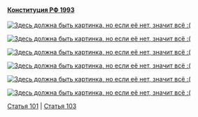 #### [Конституция РФ 1993](https://lalawland.github.io/eurasia/russia/const)

[![Здесь должна быть картинка, но если её нет, значит всё :(](https://sun9-east.userapi.com/sun9-57/s/v1/ig2/-FDXxuBxxK9PxcYcByR10pMojnXVUS3vnEquY3_SS36xd6u--CeuU7_OGd1fVUa9QRTh5M5kbD121zlpZexq0RrJ.jpg?size=1280x720&quality=95&type=album)](https://sun9-east.userapi.com/sun9-57/s/v1/ig2/-FDXxuBxxK9PxcYcByR10pMojnXVUS3vnEquY3_SS36xd6u--CeuU7_OGd1fVUa9QRTh5M5kbD121zlpZexq0RrJ.jpg?size=1280x720&quality=95&type=album)

[![Здесь должна быть картинка, но если её нет, значит всё :(](https://sun9-north.userapi.com/sun9-79/s/v1/ig2/MsvQDx9CTZEtbNIR7jsRRtiffce1w5RZLtGCBJQPKaHPzJq80f--sJhtJCSsTmvGQxkv8E4kv4Q1QjBBkkkRUzf3.jpg?size=1280x720&quality=95&type=album)](https://sun9-north.userapi.com/sun9-79/s/v1/ig2/MsvQDx9CTZEtbNIR7jsRRtiffce1w5RZLtGCBJQPKaHPzJq80f--sJhtJCSsTmvGQxkv8E4kv4Q1QjBBkkkRUzf3.jpg?size=1280x720&quality=95&type=album)

[![Здесь должна быть картинка, но если её нет, значит всё :(](https://sun9-west.userapi.com/sun9-16/s/v1/ig2/lUT2rqN8OiVN5rfWNITAOMKQ6nw0zsTRWMS_fgS7VpmbUoLoDU7RDL-LB4dOdthAokiIezJeZeoGE9Fmr1GzehWn.jpg?size=1280x720&quality=95&type=album)](https://sun9-west.userapi.com/sun9-16/s/v1/ig2/lUT2rqN8OiVN5rfWNITAOMKQ6nw0zsTRWMS_fgS7VpmbUoLoDU7RDL-LB4dOdthAokiIezJeZeoGE9Fmr1GzehWn.jpg?size=1280x720&quality=95&type=album)

[![Здесь должна быть картинка, но если её нет, значит всё :(](https://sun9-west.userapi.com/sun9-1/s/v1/ig2/70IPIAoF_dN9nmLkC8Q9s3Z5bKgwYTSVobxjDkpJnv3R5PhPvE5N9ahPet2VjzYCm2VCbIsu1FeoswLWvJRlZqhS.jpg?size=1280x720&quality=95&type=album)](https://sun9-west.userapi.com/sun9-1/s/v1/ig2/70IPIAoF_dN9nmLkC8Q9s3Z5bKgwYTSVobxjDkpJnv3R5PhPvE5N9ahPet2VjzYCm2VCbIsu1FeoswLWvJRlZqhS.jpg?size=1280x720&quality=95&type=album)

[![Здесь должна быть картинка, но если её нет, значит всё :(](https://sun9-north.userapi.com/sun9-78/s/v1/ig2/D6V3zW2FSliqJnu0l-YRogRrT6ROcDUh7ZEZ2QvXruQtUJT1JaS1TCmGWWO9rAboGi2qdrBHA1QaJWk0Ys60-3Y3.jpg?size=1280x720&quality=95&type=album)](https://sun9-north.userapi.com/sun9-78/s/v1/ig2/D6V3zW2FSliqJnu0l-YRogRrT6ROcDUh7ZEZ2QvXruQtUJT1JaS1TCmGWWO9rAboGi2qdrBHA1QaJWk0Ys60-3Y3.jpg?size=1280x720&quality=95&type=album)

[![Здесь должна быть картинка, но если её нет, значит всё :(](https://sun9-east.userapi.com/sun9-34/s/v1/ig2/HblXAr0zJgF1tHYPek5C4QPZOPucXA5Hs-Q1yLz4WRotFQz8U_jwOPt0o53Ndx86eGEb6aI4PxztzdRo2qkPvI4k.jpg?size=1280x720&quality=95&type=album)](https://sun9-east.userapi.com/sun9-34/s/v1/ig2/HblXAr0zJgF1tHYPek5C4QPZOPucXA5Hs-Q1yLz4WRotFQz8U_jwOPt0o53Ndx86eGEb6aI4PxztzdRo2qkPvI4k.jpg?size=1280x720&quality=95&type=album)

[Статья 101](https://lalawland.github.io/eurasia/russia/const/art101) | [Статья 103](https://lalawland.github.io/eurasia/russia/const/art103)
